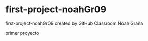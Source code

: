 # first-project-noahGr09
first-project-noahGr09 created by GitHub Classroom
Noah Graña

primer proyecto
